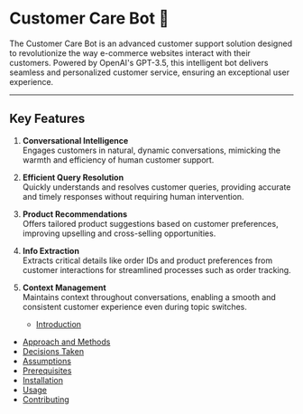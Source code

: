 # Customer Care Bot 🤖

The Customer Care Bot is an advanced customer support solution designed to revolutionize the way e-commerce websites interact with their customers. Powered by OpenAI's GPT-3.5, this intelligent bot delivers seamless and personalized customer service, ensuring an exceptional user experience.

---

## Key Features

1. **Conversational Intelligence**  
   Engages customers in natural, dynamic conversations, mimicking the warmth and efficiency of human customer support.

2. **Efficient Query Resolution**  
   Quickly understands and resolves customer queries, providing accurate and timely responses without requiring human intervention.

3. **Product Recommendations**  
   Offers tailored product suggestions based on customer preferences, improving upselling and cross-selling opportunities.

4. **Info Extraction**  
   Extracts critical details like order IDs and product preferences from customer interactions for streamlined processes such as order tracking.

5. **Context Management**  
   Maintains context throughout conversations, enabling a smooth and consistent customer experience even during topic switches.

   - [Introduction](#introduction)
- [Approach and Methods](#approach-and-methods)
- [Decisions Taken](#decisions-taken)
- [Assumptions](#assumptions)
- [Prerequisites](#prerequisites)
- [Installation](#installation)
- [Usage](#usage)
- [Contributing](#contributing)

